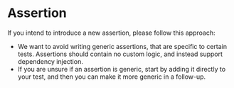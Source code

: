 # Assertion

If you intend to introduce a new assertion, please follow this approach:
- We want to avoid writing generic assertions, that are specific to certain tests. Assertions should contain no custom logic, and instead support dependency injection.
- If you are unsure if an assertion is generic, start by adding it directly to your test, and then you can make it more generic in a follow-up.